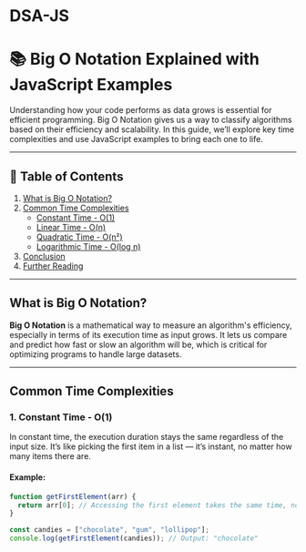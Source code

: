 # DSA-JS

# 📚 Big O Notation Explained with JavaScript Examples

Understanding how your code performs as data grows is essential for efficient programming. Big O Notation gives us a way to classify algorithms based on their efficiency and scalability. In this guide, we’ll explore key time complexities and use JavaScript examples to bring each one to life.

---

## 📖 Table of Contents
1. [What is Big O Notation?](#what-is-big-o-notation)
2. [Common Time Complexities](#common-time-complexities)
   - [Constant Time - O(1)](#constant-time---o1)
   - [Linear Time - O(n)](#linear-time---on)
   - [Quadratic Time - O(n²)](#quadratic-time---on²)
   - [Logarithmic Time - O(log n)](#logarithmic-time---olog-n)
3. [Conclusion](#conclusion)
4. [Further Reading](#further-reading)

---

## What is Big O Notation?

**Big O Notation** is a mathematical way to measure an algorithm's efficiency, especially in terms of its execution time as input grows. It lets us compare and predict how fast or slow an algorithm will be, which is critical for optimizing programs to handle large datasets.

---

## Common Time Complexities

### 1. Constant Time - O(1)

In constant time, the execution duration stays the same regardless of the input size. It’s like picking the first item in a list — it’s instant, no matter how many items there are.

#### Example:

```javascript
function getFirstElement(arr) {
  return arr[0]; // Accessing the first element takes the same time, no matter the array size.
}

const candies = ["chocolate", "gum", "lollipop"];
console.log(getFirstElement(candies)); // Output: "chocolate"
